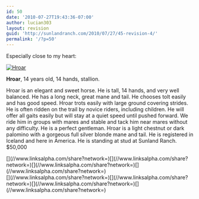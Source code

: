 ```yaml
---
id: 50
date: '2010-07-27T19:43:36-07:00'
author: lucian303
layout: revision
guid: 'http://sunlandranch.com/2010/07/27/45-revision-4/'
permalink: '/?p=50'
---
```


Especially close to my heart:

[![Hroar](http://sunlandranch.com/wp-content/uploads/2010/07/hroar.jpg "Hroar")](http://sunlandranch.com/wp-content/uploads/2010/07/hroar.jpg)

**Hroar**, 14 years old, 14 hands, stallion.

Hroar is an elegant and sweet horse. He is tall, 14 hands, and very well balanced. He has a long neck, great mane and tail. He chooses tolt easily and has good speed. Hroar trots easily with large ground covering strides. He is often ridden on the trail by novice riders, including children. He will offer all gaits easily but will stay at a quiet speed until pushed forward. We ride him in groups with mares and stable and tack him near mares without any difficulty. He is a perfect gentleman. Hroar is a light chestnut or dark palomino with a gorgeous full silver blonde mane and tail. He is registered in Iceland and here in America. He is standing at stud at Sunland Ranch. $50,000

<div class="linksalpha_container linksalpha_app_3" data-counters="1" data-size="regular" data-style="square" data-title="" data-url="https://www.sunlandranch.com/?p=50">[](//www.linksalpha.com/share?network=)[](//www.linksalpha.com/share?network=)[](//www.linksalpha.com/share?network=)[](//www.linksalpha.com/share?network=)</div><div class="linksalpha_container linksalpha_app_7" data-position="" data-title="" data-url="https://www.sunlandranch.com/?p=50">[](//www.linksalpha.com/share?network=)[](//www.linksalpha.com/share?network=)[](//www.linksalpha.com/share?network=)[](//www.linksalpha.com/share?network=)</div>